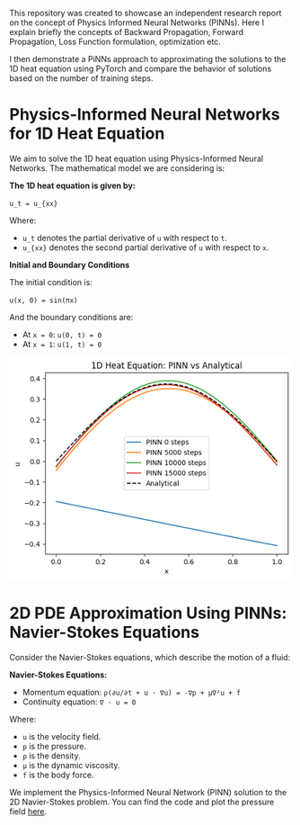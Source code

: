 This repository was created to showcase an independent research report on the concept of Physics Informed Neural Networks (PINNs). Here I explain briefly the concepts of Backward Propagation, Forward Propagation, Loss Function formulation, optimization etc. 

I then demonstrate a PiNNs approach to approximating the solutions to the 1D heat equation using PyTorch and compare the behavior of solutions based on the number of training steps.

# Physics-Informed Neural Networks for 1D Heat Equation

We aim to solve the 1D heat equation using Physics-Informed Neural Networks. The mathematical model we are considering is:

**The 1D heat equation is given by:**

`u_t = u_{xx}`

Where:
- `u_t` denotes the partial derivative of `u` with respect to `t`.
- `u_{xx}` denotes the second partial derivative of `u` with respect to `x`.

**Initial and Boundary Conditions**

The initial condition is:

`u(x, 0) = sin(πx)`

And the boundary conditions are:

- At `x = 0`: `u(0, t) = 0`
- At `x = 1`: `u(1, t) = 0`

![Alt text](https://github.com/hasifnumerics/PINN-Report/blob/6455dc650ae0f9ab7a1b3537dc49583f4bafca21/1d%20heat%2015000%20deal%20(1).png)


# 2D PDE Approximation Using PINNs: Navier-Stokes Equations

Consider the Navier-Stokes equations, which describe the motion of a fluid:

**Navier-Stokes Equations:**

- Momentum equation:
  `ρ(∂u/∂t + u · ∇u) = -∇p + μ∇²u + f`
- Continuity equation:
  `∇ · u = 0`

Where:
- `u` is the velocity field.
- `p` is the pressure.
- `ρ` is the density.
- `μ` is the dynamic viscosity.
- `f` is the body force.

We implement the Physics-Informed Neural Network (PINN) solution to the 2D Navier-Stokes problem. You can find the code and plot the pressure field [here](https://github.com/ComputationalDomain/PINNs/blob/main/Cylinder-Wake/NS_PINNS.py).


